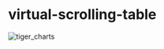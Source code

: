 # virtual-scrolling-table

![tiger_charts](https://user-images.githubusercontent.com/5371079/121484262-a1026980-ca01-11eb-89e8-4a20e8c706a2.gif)

